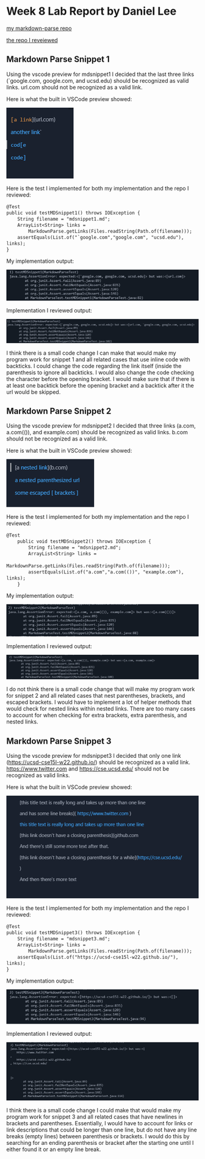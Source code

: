 # Week 8 Lab Report by Daniel Lee

[my markdown-parse repo](https://github.com/daniel-lee-user/markdown-parse)

[the repo I reveiewed](https://github.com/ericwpei/markdown-parse)

## Markdown Parse Snippet 1

Using the vscode preview for mdsnippet1 I decided that the last three links (`google.com, google.com, and ucsd.edu) should be recognized as valid links. url.com should not be recognized as a valid link.

Here is what the built in VSCode preview showed:

![validlinks1](images/validlinks1.PNG)

Here is the test I implemented for both my implementation and the repo I reviewed:

```
@Test
public void testMDSnippet1() throws IOException {
    String filename = "mdsnippet1.md";
    ArrayList<String> links = 
        MarkdownParse.getLinks(Files.readString(Path.of(filename)));
    assertEquals(List.of("`google.com","google.com", "ucsd.edu"), links);
}
```

My implementation output:

![test1fail](images/mdsnippet1.PNG)

Implementation I reviewed output:

![othertest1fail](images/othermdsnippet1.PNG)

I think there is a small code change I can make that would make my program work for snippet 1 and all related cases that use inline code with backticks. I could change the code regarding the link itself (inside the parenthesis to ignore all backticks. I would also change the code checking the character before the opening bracket. I would  make sure that if there is at least one backtick before the opening bracket and a backtick after it the url would be skipped.

## Markdown Parse Snippet 2

Using the vscode preview for mdsnippet2 I decided that three links (a.com, a.com(()), and example.com) should be recognized as valid links. b.com should not be recognized as a valid link.

Here is what the built in VSCode preview showed:

![validlinks1](images/validlinks2.PNG)

Here is the test I implemented for both my implementation and the repo I reviewed:

```
@Test
    public void testMDSnippet2() throws IOException {
        String filename = "mdsnippet2.md";
        ArrayList<String> links = 
            MarkdownParse.getLinks(Files.readString(Path.of(filename)));
        assertEquals(List.of("a.com","a.com(())", "example.com"), links);
    }
```

My implementation output:

![test2fail](images/mdsnippet2.PNG)

Implementation I reviewed output:

![othertest2fail](images/othermdsnippet2.PNG)

I do not think there is a small code change that will make my program work for snippet 2 and all related cases that nest parentheses, brackets, and escaped brackets. I would have to implement a lot of helper methods that would check for nested links within nested links. There are too many cases to account for when checking for extra brackets, extra parenthesis, and nested links.

## Markdown Parse Snippet 3

Using the vscode preview for mdsnippet3 I decided that only one link (https://ucsd-cse15l-w22.github.io/) should be recognized as a valid link. https://www.twitter.com and https://cse.ucsd.edu/ should not be recognized as valid links.

Here is what the built in VSCode preview showed:

![validlinks1](images/validlinks3.PNG)

Here is the test I implemented for both my implementation and the repo I reviewed:

```
@Test
public void testMDSnippet3() throws IOException {
    String filename = "mdsnippet3.md";
    ArrayList<String> links =
        MarkdownParse.getLinks(Files.readString(Path.of(filename)));
    assertEquals(List.of("https://ucsd-cse15l-w22.github.io/"), links);
}
```

My implementation output:

![test3fail](images/mdsnippet3.PNG)

Implementation I reviewed output:

![othertest3fail](images/othermdsnippet3.PNG)

I think there is a small code change I could make that would make my program work for snippet 3 and all related cases that have newlines in brackets and parentheses. Essentially, I would have to account for links or link descriptions that could be longer than one line, but do not have any line breaks (empty lines) between parenthesis or brackets. I would do this by searching for an ending parenthesis or bracket after the starting one until I either found it or an empty line break.